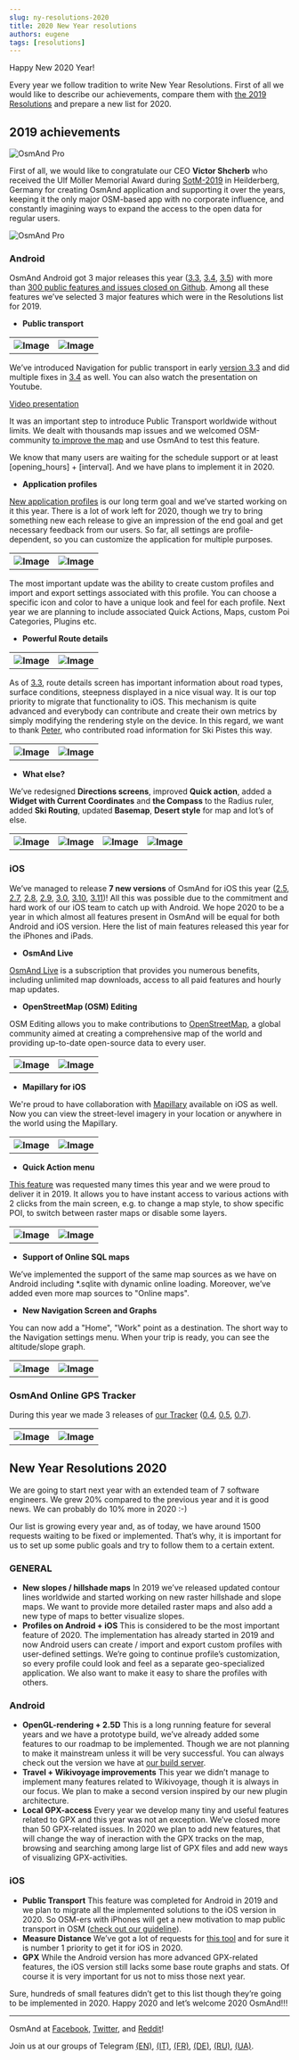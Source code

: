 ```yaml
---
slug: ny-resolutions-2020
title: 2020 New Year resolutions
authors: eugene
tags: [resolutions]
---
```



Happy New 2020 Year!

Every year we follow tradition to write New Year Resolutions. First of all we would like to describe our achievements, compare them with <a href="https://osmand.net/blog/2019-ny-resolutions">the 2019 Resolutions</a> and prepare a new list for 2020.

<!--truncate-->

## 2019 achievements

![OsmAnd Pro](./2019-NY-1.png)

First of all, we would like to congratulate our CEO <b>Victor Shcherb</b> who received the Ulf Möller Memorial Award during <a href="http://weeklyosm.eu/archives/12408">SotM-2019</a> in Heilderberg, Germany for creating OsmAnd application and supporting it over the years, keeping it the only major OSM-based app with no corporate influence, and constantly imagining ways to expand the access to the open data for regular users.

![OsmAnd Pro](./2019-NY-2.jpg)


### Android

OsmAnd Android got 3 major releases this year (<a href="https://osmand.net/blog/osmand-3-3-released">3.3</a>, <a href="https://osmand.net/blog/osmand-3-4-released">3.4</a>, <a href="https://osmand.net/blog/osmand-3-5-released">3.5</a>) with more than <a href="https://github.com/osmandapp/Osmand/milestones?state=closed">300 public features and issues closed on Github</a>. Among all these features we’ve selected 3 major features which were in the Resolutions list for 2019.

* **Public transport**

<table>
  <tr>
    <th><img src={require('./pt_2_blog.png').default} alt="Image"/></th>
    <th><img src={require('./pt_3_blog.png').default} alt="Image"/></th>
      </tr>
</table> 

We’ve introduced Navigation for public transport in early <a href="https://osmand.net/blog/osmand-3-3-released">version 3.3</a> and did multiple fixes in <a href="https://osmand.net/blog/osmand-3-4-released">3.4</a> as well. You can also watch the presentation on Youtube.

[Video presentation](https://www.youtube.com/embed/SPab09kaWPc)

It was an important step to introduce Public Transport worldwide without limits. We dealt with thousands map issues and we welcomed OSM-community <a href="https://osmand.net/blog/guideline-pt">to improve the map</a> and use OsmAnd to test this feature.

We know that many users are waiting for the schedule support or at least [opening_hours] + [interval]. And we have plans to implement it in 2020.

* **Application profiles**

<a href="https://osmand.net/blog/osmand-3-5-released">New application profiles</a> is our long term goal and we’ve started working on it this year. There is a lot of work left for 2020, though we try to bring something new each release to give an impression of the end goal and get necessary feedback from our users. So far, all settings are profile-dependent, so you can customize the application for multiple purposes.

<table>
  <tr>
    <th><img src={require('./7.jpg').default} alt="Image"/></th>
    <th><img src={require('./14.jpg').default} alt="Image"/></th>
      </tr>
</table> 

The most important update was the ability to create custom profiles and import and export settings associated with this profile. You can choose a specific icon and color to have a unique look and feel for each profile. Next year we are planning to include associated Quick Actions, Maps, custom Poi Categories, Plugins etc.

* **Powerful Route details**

<table>
  <tr>
    <th><img src={require('./pt_8_blog.png').default} alt="Image"/></th>
    <th><img src={require('./pt_9_blog.png').default} alt="Image"/></th>
      </tr>
</table> 

As of <a href="https://osmand.net/blog/osmand-3-3-released">3.3</a>, route details screen has important information about road types, surface conditions, steepness displayed in a nice visual way. It is our top priority to migrate that functionality to iOS. This mechanism is quite advanced and everybody can contribute and create their own metrics by simply modifying the rendering style on the device. In this regard, we want to thank <a href="https://www.reddit.com/r/OsmAnd/comments/dndhsg/pieter_with_osmand_from_2011/">Peter</a>, who contributed road information for Ski Pistes this way.

<table>
  <tr>
    <th><img src={require('./31.jpg').default} alt="Image"/></th>
    <th><img src={require('./32.jpg').default} alt="Image"/></th>
      </tr>
</table> 

* **What else?**

We’ve redesigned <b>Directions screens</b>, improved <b>Quick action</b>, added a <b>Widget with Current Coordinates</b> and <b>the Compass</b> to the Radius ruler, added <b>Ski Routing</b>, updated <b>Basemap</b>, <b>Desert style</b> for map and lot’s of else.

<table>
  <tr>
    <th><img src={require('./10.jpg').default} alt="Image"/></th>
    <th><img src={require('./141.jpg').default} alt="Image"/></th>
    <th><img src={require('./25.jpg').default} alt="Image"/></th>
    <th><img src={require('./17.jpg').default} alt="Image"/></th>
      </tr>
</table> 

### iOS

We’ve managed to release <b>7 new versions</b> of OsmAnd for iOS this year (<a href="https://osmand.net/blog/osmand-ios-2-5-released">2.5</a>, <a href="https://osmand.net/blog/osmand-ios-2-7-released">2.7</a>, <a href="https://osmand.net/blog/osmand-ios-2-8-released">2.8</a>, <a href="https://osmand.net/blog/osmand-ios-2-9-released">2.9</a>, <a href="https://osmand.net/blog/osmand-ios-3-0-released">3.0</a>, <a href="https://osmand.net/blog/osmand-ios-3-10-released">3.10</a>, <a href="https://osmand.net/blog/osmand-ios-3-11-released">3.11</a>)! All this was possible due to the commitment and hard work of our iOS team to catch up with Android. We hope 2020 to be a year in which almost all features present in OsmAnd will be equal for both Android and iOS version. Here the list of main features released this year for the iPhones and iPads.

* **OsmAnd Live**

<a href="https://osmand.net/features/subscription">OsmAnd Live</a> is a subscription that provides you numerous benefits, including unlimited map downloads, access to all paid features and hourly map updates.

* **OpenStreetMap (OSM) Editing**

OSM Editing allows you to make contributions to <a href="https://www.openstreetmap.org/">OpenStreetMap</a>, a global community aimed at creating a comprehensive map of the world and providing up-to-date open-source data to every user.

<table>
  <tr>
    <th><img src={require('./ios-2-7-1.png').default} alt="Image"/></th>
    <th><img src={require('./ios-2-7-3.png').default} alt="Image"/></th>
      </tr>
</table> 

* **Mapillary for iOS**

We're proud to have collaboration with <a href="https://www.mapillary.com/">Mapillary</a> available on iOS as well. Now you can view the street-level imagery in your location or anywhere in the world using the Mapillary.

<table>
  <tr>
    <th><img src={require('./4.jpg').default} alt="Image"/></th>
    <th><img src={require('./6.jpg').default} alt="Image"/></th>
      </tr>
</table> 

* **Quick Action menu**

<a href="https://osmand.net/features/quick-action">This feature</a> was requested many times this year and we were proud to deliver it in 2019. It allows you to have instant access to various actions with 2 clicks from the main screen, e.g. to change a map style, to show specific POI, to switch between raster maps or disable some layers.

<table>
  <tr>
    <th><img src={require('./5.jpg').default} alt="Image"/></th>
    <th><img src={require('./61.jpg').default} alt="Image"/></th>
      </tr>
</table> 

* **Support of Online SQL maps**

We’ve implemented the support of the same map sources as we have on Android including *.sqlite with dynamic online loading. Moreover, we’ve added even more map sources to "Online maps".

* **New Navigation Screen and Graphs**

You can now add a "Home", "Work" point as a destination. The short way to the Navigation settings menu. When your trip is ready, you can see the altitude/slope graph.

<table>
  <tr>
    <th><img src={require('./1.jpg').default} alt="Image"/></th>
    <th><img src={require('./3.jpg').default} alt="Image"/></th>
      </tr>
</table> 

### OsmAnd Online GPS Tracker

During this year we made 3 releases of <a href="https://osmand.net/features/tracker">our Tracker</a> (<a href="https://osmand.net/blog/osmand-tracker-0-4-released">0.4</a>, <a href="https://osmand.net/blog/osmand-tracker-0-5-released">0.5</a>, <a href="https://osmand.net/blog/osmand-tracker-0-7-released">0.7</a>).

<table>
  <tr>
    <th><img src={require('./62.jpg').default} alt="Image"/></th>
    <th><img src={require('./2.jpg').default} alt="Image"/></th>
      </tr>
</table> 


## New Year Resolutions 2020

We are going to start next year with an extended team of 7 software engineers. We grew 20% compared to the previous year and it is good news. We can probably do 10% more in 2020 :-)

Our list is growing every year and, as of today, we have around 1500 requests waiting to be fixed or implemented. That’s why, it is important for us to set up some public goals and try to follow them to a certain extent.

### GENERAL

* <b>New slopes / hillshade maps</b>
 In 2019 we’ve released updated contour lines worldwide and started working on new raster hillshade and slope maps. We want to provide more detailed raster maps and also add a new type of maps to better visualize slopes.
* <b>Profiles on Android + iOS</b>
 This is considered to be the most important feature of 2020. The implementation has already started in 2019 and now Android users can create / import and export custom profiles with user-defined settings. We’re going to continue profile’s customization, so every profile could look and feel as a separate geo-specialized application. We also want to make it easy to share  the profiles with others.

### Android

* <b>OpenGL-rendering + 2.5D</b>
 This is a long running feature for several years and we have a prototype build, we’ve already added some features to our roadmap to be implemented. Though we are not planning to make it mainstream unless it will be very successful. You can always check out the version we have at <a href="https://download.osmand.net/latest-night-build/OsmAnd-qt-arm-nightly.apk">our build server</a>.
* <b>Travel + Wikivoyage improvements</b>
 This year we didn’t manage to implement many features related to Wikivoyage, though it is always in our focus. We plan to make a second version inspired by our new plugin architecture.
* <b>Local GPX-access</b>
 Every year we develop many tiny and useful features related to GPX and this year was not an exception. We’ve closed more than 50 GPX-related issues. In 2020 we plan to add new features, that will change the way of ineraction with the GPX tracks on the map, browsing and searching among large list of GPX files and add new ways of visualizing GPX-activities.

### iOS

* <b>Public Transport</b>
 This feature was completed for Android in 2019 and we plan to migrate all the implemented solutions to the iOS version in 2020. So OSM-ers with iPhones will get a new motivation to map public transport in OSM (<a href="https://osmand.net/blog/guideline-pt">check out our guideline</a>).
* <b>Measure Distance</b>
 We’ve got a lot of requests for <a href="https://osmand.net/features/measure-distance">this tool</a> and for sure it is number 1 priority to get it for iOS in 2020.
* <b>GPX</b>
 While the Android version has more advanced GPX-related features, the iOS version still lacks some base route graphs and stats. Of course it is very important for us not to miss those next year.


Sure, hundreds of small features didn’t get to this list though they’re going to be implemented in 2020.
Happy 2020 and let’s welcome 2020 OsmAnd!!!
_____________________________

<p>OsmAnd at <a href="https://www.facebook.com/osmandapp/">Facebook</a>, <a href="https://www.twitter.com/osmandapp/">Twitter</a>, and <a href="https://www.reddit.com/r/OsmAnd/">Reddit</a>!</p>
<p>Join us at our groups of Telegram <a href="https://t.me/OsmAndMaps">(EN)</a>, <a href="https://t.me/itosmand">(IT)</a>,  <a href="https://t.me/frosmand">(FR)</a>, <a href="https://t.me/deosmand">(DE)</a>, <a href="https://t.me/ruosmand">(RU)</a>, <a href="https://t.me/uaosmand">(UA)</a>.</p>
